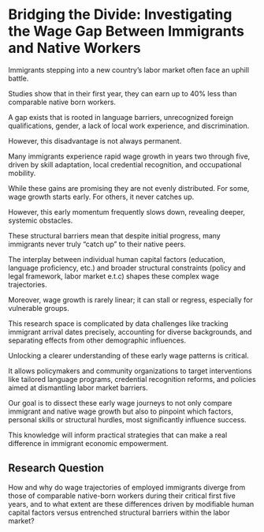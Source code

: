 # Bridging the Divide: Investigating the Wage Gap Between Immigrants and Native Workers

Immigrants stepping into a new country’s labor market often face an uphill
battle.

Studies show that in their first year, they can earn up to 40% less than comparable
native born workers.

A gap exists that is rooted in language barriers, unrecognized foreign qualifications,
gender, a lack of local work experience, and discrimination.

However, this disadvantage is not always permanent.

Many immigrants experience rapid wage growth in years two through five,
driven by skill adaptation, local credential recognition, and occupational
mobility.

While these gains are promising they are not evenly distributed. For some, wage
growth starts early. For others, it never catches up.

However, this early momentum frequently slows down, revealing deeper, systemic obstacles.

These structural barriers mean that despite initial progress, many immigrants never
truly “catch up” to their native peers.

The interplay between individual human capital factors (education, language
proficiency, etc.) and broader structural constraints (policy and legal framework,
labor market  e.t.c) shapes these complex wage trajectories.

Moreover, wage growth is rarely linear; it can stall or regress, especially for
vulnerable groups.

This research space is complicated by data challenges like tracking immigrant arrival
dates precisely, accounting for diverse backgrounds, and separating effects from
other demographic influences.

Unlocking a clearer understanding of these early wage patterns is critical.

It allows policymakers and community organizations to target interventions like
tailored language programs, credential recognition reforms, and policies aimed at
dismantling labor market barriers.

Our goal is to dissect these early wage journeys to not only compare immigrant and
native wage growth but also to pinpoint which factors, personal skills or structural
hurdles, most significantly influence success.

This knowledge will inform practical strategies that can make a real difference in
immigrant economic empowerment.

## Research Question

How and why do wage trajectories of employed immigrants diverge from those of
comparable native-born workers during their critical first five years, and to what
extent are these differences driven by modifiable human capital factors versus
entrenched structural barriers within the labor market?
